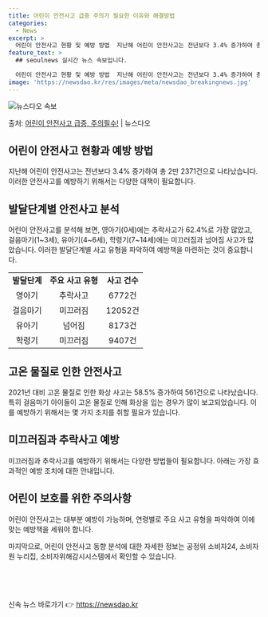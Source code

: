 ```yaml
---
title: 어린이 안전사고 급증 주의가 필요한 이유와 해결방법
categories:
  - News
excerpt: >
  어린이 안전사고 현황 및 예방 방법  지난해 어린이 안전사고는 전년보다 3.4% 증가하여 총 2만 2371건…
feature_text: >
  ## seoulnews 실시간 뉴스 속보입니다.

  어린이 안전사고 현황 및 예방 방법  지난해 어린이 안전사고는 전년보다 3.4% 증가하여 총 2만 2371건…
image: 'https://newsdao.kr/res/images/meta/newsdao_breakingnews.jpg'
---
```


![뉴스다오 속보](https://newsdao.kr/res/images/meta/newsdao_breakingnews.jpg)

<p>출처: <a href="https://newsdao.kr/3983" rel="dofollow">어린이 안전사고 급증, 주의필수!</a> | 뉴스다오</p>

<h2 data-ke-size="size26">어린이 안전사고 현황과 예방 방법</h2>
<p data-ke-size="size16">지난해 어린이 안전사고는 전년보다 3.4% 증가하여 총 2만 2371건으로 나타났습니다. 이러한 안전사고를 예방하기 위해서는 다양한 대책이 필요합니다.</p>

<h2 data-ke-size="size24">발달단계별 안전사고 분석</h2>
<p data-ke-size="size16">어린이 안전사고를 분석해 보면, 영아기(0세)에는 추락사고가 62.4%로 가장 많았고, 걸음마기(1~3세), 유아기(4~6세), 학령기(7~14세)에는 미끄러짐과 넘어짐 사고가 많았습니다. 이러한 발달단계별 사고 유형을 파악하여 예방책을 마련하는 것이 중요합니다.</p>

<table>
	<tbody>
		<tr>
			<td style="text-align: center; height: 17px;"><b>발달단계</b></td>
			<td style="text-align: center; height: 17px;"><b>주요 사고 유형</b></td>
			<td style="text-align: center; height: 17px;"><b>사고 건수</b></td>
		</tr>
		<tr>
			<td style="text-align: center; height: 17px;">영아기</td>
			<td style="text-align: center; height: 17px;">추락사고</td>
			<td style="text-align: center; height: 17px;">6772건</td>
		</tr>
		<tr>
			<td style="text-align: center; height: 17px;">걸음마기</td>
			<td style="text-align: center; height: 17px;">미끄러짐</td>
			<td style="text-align: center; height: 17px;">12052건</td>
		</tr>
		<tr>
			<td style="text-align: center; height: 17px;">유아기</td>
			<td style="text-align: center; height: 17px;">넘어짐</td>
			<td style="text-align: center; height: 17px;">8173건</td>
		</tr>
		<tr>
			<td style="text-align: center; height: 17px;">학령기</td>
			<td style="text-align: center; height: 17px;">미끄러짐</td>
			<td style="text-align: center; height: 17px;">9407건</td>
		</tr>
	</tbody>
</table>

<h2 data-ke-size="size24">고온 물질로 인한 안전사고</h2>
<p data-ke-size="size16">2021년 대비 고온 물질로 인한 화상 사고는 58.5% 증가하여 561건으로 나타났습니다. 특히 걸음마기 아이들이 고온 물질로 인해 화상을 입는 경우가 많이 보고되었습니다. 이를 예방하기 위해서는 몇 가지 조치를 취할 필요가 있습니다.</p>

<h2 data-ke-size="size24">미끄러짐과 추락사고 예방</h2>
<p data-ke-size="size16">미끄러짐과 추락사고를 예방하기 위해서는 다양한 방법들이 필요합니다. 아래는 가장 효과적인 예방 조치에 대한 안내입니다.</p>

<h2 data-ke-size="size24">어린이 보호를 위한 주의사항</h2>
<p data-ke-size="size16">어린이 안전사고는 대부분 예방이 가능하며, 연령별로 주요 사고 유형을 파악하여 이에 맞는 예방책을 세워야 합니다.</p>
<p data-ke-size="size16">마지막으로, 어린이 안전사고 동향 분석에 대한 자세한 정보는 공정위 소비자24, 소비자원 누리집, 소비자위해감시시스템에서 확인할 수 있습니다.</p>
<p data-ke-size="size16">&nbsp;</p>
<p data-ke-size="size16">&nbsp;</p> 

신속 뉴스 바로가기 👉 <a href="https://newsdao.kr" rel="dofollow">https://newsdao.kr</a>


